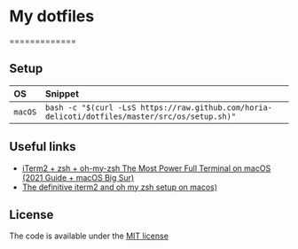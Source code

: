 # My dotfiles
=============

## Setup

| OS | Snippet |
|:---|:---|
| `macOS` | `bash -c "$(curl -LsS https://raw.github.com/horia-delicoti/dotfiles/master/src/os/setup.sh)"` |

## Useful links
- [iTerm2 + zsh + oh-my-zsh The Most Power Full Terminal on macOS (2021 Guide + macOS Big Sur)](https://chamikakasun.medium.com/iterm2-zsh-oh-my-zsh-the-most-power-full-terminal-on-macos-2021-guide-macos-big-sur-5bb498976dc9)
- [The definitive iterm2 and oh my zsh setup on macos)](https://blog.larsbehrenberg.com/the-definitive-iterm2-and-oh-my-zsh-setup-on-macos)

## License

The code is available under the [MIT license](LICENSE.txt)
